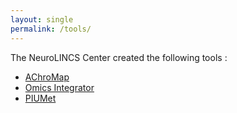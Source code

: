 ```yaml
---
layout: single
permalink: /tools/
---
```


The NeuroLINCS Center created the following tools : 

- [AChroMap](http://www.neurolincs.org/shiny/achromap/)
- [Omics Integrator](http://fraenkel-nsf.csbi.mit.edu/omicsintegrator/)
- [PIUMet](http://fraenkel-nsf.csbi.mit.edu/PIUMet/)
